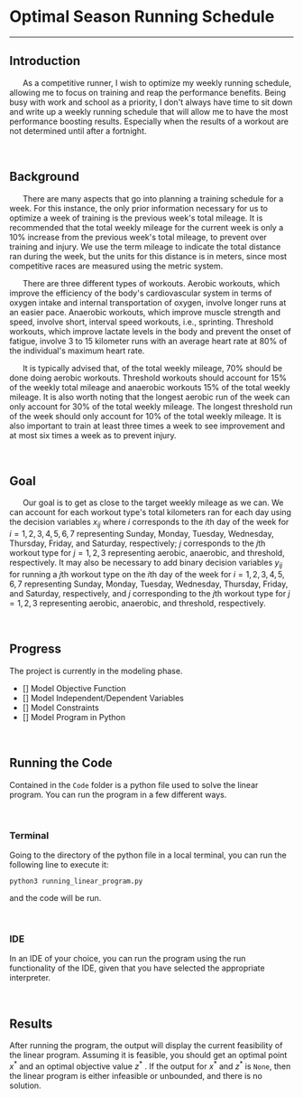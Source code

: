 # Optimal Season Running Schedule

<hr>

## Introduction


&nbsp;&nbsp;&nbsp;&nbsp;&nbsp;&nbsp;As a competitive runner, I wish to optimize my weekly running schedule, allowing me to focus on training and reap the performance benefits. Being busy with work and school as a priority, I don't always have time to sit down and write up a weekly running schedule that will allow me to have the most performance boosting results. Especially when the results of a workout are not determined until after a fortnight.  

&nbsp;

## Background


&nbsp;&nbsp;&nbsp;&nbsp;&nbsp;&nbsp;There are many aspects that go into planning a training schedule for a week. For this instance, the only prior information necessary for us to optimize a week of training is the previous week's total mileage. It is recommended that the total weekly mileage for the current week is only a 10% increase from the previous week's total mileage, to prevent over training and injury. We use the term mileage to indicate the total distance ran during the week, but the units for this distance is in meters, since most competitive races are measured using the metric system.  



&nbsp;&nbsp;&nbsp;&nbsp;&nbsp;&nbsp;There are three different types of workouts. Aerobic workouts, which improve the efficiency of the body's cardiovascular system in terms of oxygen intake and internal transportation of oxygen, involve longer runs at an easier pace. Anaerobic workouts, which improve muscle strength and speed, involve short, interval speed workouts, i.e., sprinting. Threshold workouts, which improve lactate levels in the body and prevent the onset of fatigue, involve 3 to 15 kilometer runs with an average heart rate at 80% of the individual's maximum heart rate.



&nbsp;&nbsp;&nbsp;&nbsp;&nbsp;&nbsp;It is typically advised that, of the total weekly mileage, 70% should be done doing aerobic workouts. Threshold workouts should account for 15% of the weekly total mileage and anaerobic workouts 15% of the total weekly mileage. It is also worth noting that the longest aerobic run of the week can only account for 30% of the total weekly mileage. The longest threshold run of the week should only account for 10% of the total weekly mileage. It is also important to train at least three times a week to see improvement and at most six times a week as to prevent injury.  

&nbsp;

## Goal

&nbsp;&nbsp;&nbsp;&nbsp;&nbsp;&nbsp;Our goal is to get as close to the target weekly mileage as we can. We can account for each workout type's total kilometers ran for each day using the decision variables $x_{ij}$ where $i$ corresponds to the $`i`$th day of the week for $i = 1,2,3,4,5,6,7$ representing Sunday, Monday, Tuesday, Wednesday, Thursday, Friday, and Saturday, respectively; $j$ corresponds to the $`j`$th workout type for $j = 1,2,3$ representing aerobic, anaerobic, and threshold, respectively. It may also be necessary to add binary decision variables $y_{ij}$ for running a $`j`$th workout type on the $`i`$th day of the week for $i = 1,2,3,4,5,6,7$ representing Sunday, Monday, Tuesday, Wednesday, Thursday, Friday, and Saturday, respectively, and $j$ corresponding to the $`j`$th workout type for $j = 1,2,3$ representing aerobic, anaerobic, and threshold, respectively.  

&nbsp;

## Progress


The project is currently in the modeling phase.

- [] Model Objective Function
- [] Model Independent/Dependent Variables
- [] Model Constraints
- [] Model Program in Python

&nbsp;

## Running the Code                                 <!-- May need to add installing spipy via pip3 -->

Contained in the `Code` folder is a python file used to solve the linear program. You can run the program in a few different ways.

&nbsp;

### Terminal

Going to the directory of the python file in a local terminal, you can run the following line to execute it:
```
python3 running_linear_program.py
```
and the code will be run.

&nbsp;

### IDE

In an IDE of your choice, you can run the program using the run functionality of the IDE, given that you have selected the appropriate interpreter.

&nbsp;

## Results

After running the program, the output will display the current feasibility of the linear program. Assuming it is feasible, you should get an optimal point $`x^*`$ and an optimal objective value $`z^*`$ . If the output for $`x^*`$ and $`z^*`$ is `None`, then the linear program is either infeasible or unbounded, and there is no solution.
